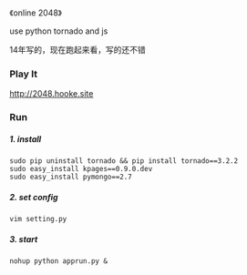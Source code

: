 《online 2048》

use python tornado and js

14年写的，现在跑起来看，写的还不错

### Play It

http://2048.hooke.site


### Run

##### 1. install
```
sudo pip uninstall tornado && pip install tornado==3.2.2
sudo easy_install kpages==0.9.0.dev
sudo easy_install pymongo==2.7
```

##### 2. set config
```
vim setting.py
```

##### 3. start
```
nohup python apprun.py &
```

